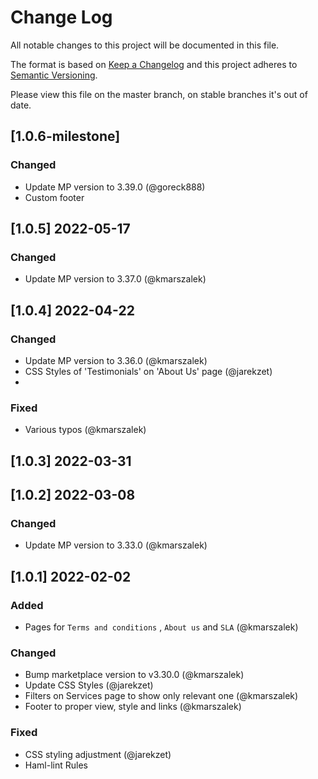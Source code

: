 # Change Log
All notable changes to this project will be documented in this file.

The format is based on [Keep a Changelog](http://keepachangelog.com/)
and this project adheres to [Semantic Versioning](http://semver.org/).

Please view this file on the master branch, on stable branches it's out of date.

## [1.0.6-milestone]

### Changed
- Update MP version to 3.39.0 (@goreck888)
- Custom footer

## [1.0.5] 2022-05-17

### Changed
- Update MP version to 3.37.0 (@kmarszalek)

## [1.0.4] 2022-04-22

### Changed
- Update MP version to 3.36.0 (@kmarszalek)
- CSS Styles of 'Testimonials' on 'About Us' page (@jarekzet)
- 
### Fixed
- Various typos (@kmarszalek)

## [1.0.3] 2022-03-31

## [1.0.2] 2022-03-08

### Changed
- Update MP version to 3.33.0 (@kmarszalek)

## [1.0.1] 2022-02-02

### Added
- Pages for `Terms and conditions` , `About us` and `SLA` (@kmarszalek)

### Changed
- Bump marketplace version to v3.30.0 (@kmarszalek)
- Update CSS Styles (@jarekzet)
- Filters on Services page to show only relevant one (@kmarszalek)
- Footer to proper view, style and links (@kmarszalek)

### Fixed
- CSS styling adjustment (@jarekzet)
- Haml-lint Rules

